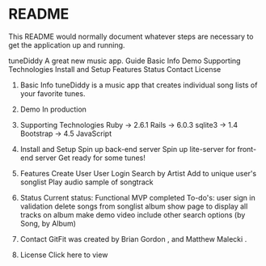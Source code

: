 # README

This README would normally document whatever steps are necessary to get the
application up and running.

tuneDiddy
A great new music app.
Guide
Basic Info
Demo
Supporting Technologies
Install and Setup
Features
Status
Contact
License
1. Basic Info
tuneDiddy is a music app that creates individual song lists of your favorite tunes. 
2. Demo
In production
3. Supporting Technologies
Ruby -> 2.6.1
Rails -> 6.0.3
sqlite3 -> 1.4
Bootstrap -> 4.5
JavaScript
4. Install and Setup
Spin up back-end server
Spin up lite-server for front-end server
Get ready for some tunes!

5. Features
Create User
User Login
Search by Artist
Add to unique user's songlist
Play audio sample of songtrack
6. Status
Current status: Functional MVP completed
To-do's:
 user sign in validation
 delete songs from songlist
 album show page to display all tracks on album
 make demo video
 include other search options (by Song, by Album)
7. Contact
GitFit was created by 
Brian Gordon
, and 
Matthew Malecki
.
8. License
Click here to view